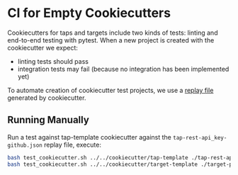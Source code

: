 # CI for Empty Cookiecutters

Cookiecutters for taps and targets include two kinds of tests: linting and end-to-end testing with pytest. When a new project is created with the cookiecutter we expect:

- linting tests should pass
- integration tests may fail (because no integration has been implemented yet)

To automate creation of cookiecutter test projects, we use a [replay file](https://cookiecutter.readthedocs.io/en/stable/advanced/replay.html) generated by cookiecutter.

## Running Manually

Run a test against tap-template cookiecutter against the `tap-rest-api_key-github.json` replay file, execute:

```bash
bash test_cookiecutter.sh ../../cookiecutter/tap-template ./tap-rest-api_key-github.json
bash test_cookiecutter.sh ../../cookiecutter/target-template ./target-per_record.json
```


